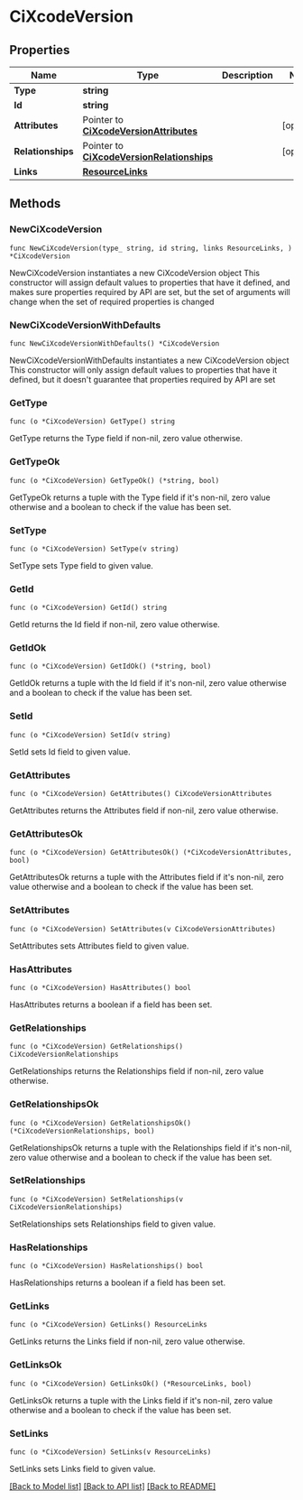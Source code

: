 # CiXcodeVersion

## Properties

Name | Type | Description | Notes
------------ | ------------- | ------------- | -------------
**Type** | **string** |  | 
**Id** | **string** |  | 
**Attributes** | Pointer to [**CiXcodeVersionAttributes**](CiXcodeVersionAttributes.md) |  | [optional] 
**Relationships** | Pointer to [**CiXcodeVersionRelationships**](CiXcodeVersionRelationships.md) |  | [optional] 
**Links** | [**ResourceLinks**](ResourceLinks.md) |  | 

## Methods

### NewCiXcodeVersion

`func NewCiXcodeVersion(type_ string, id string, links ResourceLinks, ) *CiXcodeVersion`

NewCiXcodeVersion instantiates a new CiXcodeVersion object
This constructor will assign default values to properties that have it defined,
and makes sure properties required by API are set, but the set of arguments
will change when the set of required properties is changed

### NewCiXcodeVersionWithDefaults

`func NewCiXcodeVersionWithDefaults() *CiXcodeVersion`

NewCiXcodeVersionWithDefaults instantiates a new CiXcodeVersion object
This constructor will only assign default values to properties that have it defined,
but it doesn't guarantee that properties required by API are set

### GetType

`func (o *CiXcodeVersion) GetType() string`

GetType returns the Type field if non-nil, zero value otherwise.

### GetTypeOk

`func (o *CiXcodeVersion) GetTypeOk() (*string, bool)`

GetTypeOk returns a tuple with the Type field if it's non-nil, zero value otherwise
and a boolean to check if the value has been set.

### SetType

`func (o *CiXcodeVersion) SetType(v string)`

SetType sets Type field to given value.


### GetId

`func (o *CiXcodeVersion) GetId() string`

GetId returns the Id field if non-nil, zero value otherwise.

### GetIdOk

`func (o *CiXcodeVersion) GetIdOk() (*string, bool)`

GetIdOk returns a tuple with the Id field if it's non-nil, zero value otherwise
and a boolean to check if the value has been set.

### SetId

`func (o *CiXcodeVersion) SetId(v string)`

SetId sets Id field to given value.


### GetAttributes

`func (o *CiXcodeVersion) GetAttributes() CiXcodeVersionAttributes`

GetAttributes returns the Attributes field if non-nil, zero value otherwise.

### GetAttributesOk

`func (o *CiXcodeVersion) GetAttributesOk() (*CiXcodeVersionAttributes, bool)`

GetAttributesOk returns a tuple with the Attributes field if it's non-nil, zero value otherwise
and a boolean to check if the value has been set.

### SetAttributes

`func (o *CiXcodeVersion) SetAttributes(v CiXcodeVersionAttributes)`

SetAttributes sets Attributes field to given value.

### HasAttributes

`func (o *CiXcodeVersion) HasAttributes() bool`

HasAttributes returns a boolean if a field has been set.

### GetRelationships

`func (o *CiXcodeVersion) GetRelationships() CiXcodeVersionRelationships`

GetRelationships returns the Relationships field if non-nil, zero value otherwise.

### GetRelationshipsOk

`func (o *CiXcodeVersion) GetRelationshipsOk() (*CiXcodeVersionRelationships, bool)`

GetRelationshipsOk returns a tuple with the Relationships field if it's non-nil, zero value otherwise
and a boolean to check if the value has been set.

### SetRelationships

`func (o *CiXcodeVersion) SetRelationships(v CiXcodeVersionRelationships)`

SetRelationships sets Relationships field to given value.

### HasRelationships

`func (o *CiXcodeVersion) HasRelationships() bool`

HasRelationships returns a boolean if a field has been set.

### GetLinks

`func (o *CiXcodeVersion) GetLinks() ResourceLinks`

GetLinks returns the Links field if non-nil, zero value otherwise.

### GetLinksOk

`func (o *CiXcodeVersion) GetLinksOk() (*ResourceLinks, bool)`

GetLinksOk returns a tuple with the Links field if it's non-nil, zero value otherwise
and a boolean to check if the value has been set.

### SetLinks

`func (o *CiXcodeVersion) SetLinks(v ResourceLinks)`

SetLinks sets Links field to given value.



[[Back to Model list]](../README.md#documentation-for-models) [[Back to API list]](../README.md#documentation-for-api-endpoints) [[Back to README]](../README.md)


